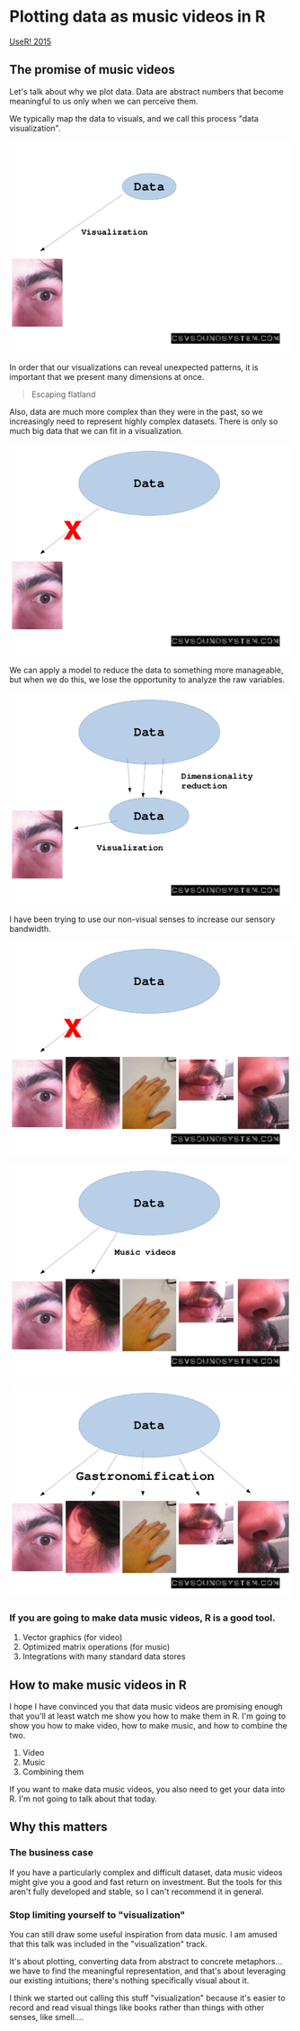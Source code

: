 # Plotting data as music videos in R
[UseR! 2015](http://user2015.math.aau.dk/contributed_talks#61)

## The promise of music videos
Let's talk about why we plot data. Data are abstract numbers that
become meaningful to us only when we can perceive them.

We typically map the data to visuals, and we call this process
"data visualization".

![](../data-visualization-needs-to-die/chart-1.png)

In order that our visualizations can reveal unexpected patterns,
it is important that we present many dimensions at once.

> Escaping flatland

Also, data are much more complex than they were in the past, so we
increasingly need to represent highly complex datasets. There is only
so much big data that we can fit in a visualization.

![](../data-visualization-needs-to-die/chart-2.png)

We can apply a model to reduce the data to something more manageable,
but when we do this, we lose the opportunity to analyze the raw variables.

![](../data-visualization-needs-to-die/chart-3.png)

I have been trying to use our non-visual senses to increase our sensory
bandwidth.

![](../data-visualization-needs-to-die/chart-4.png)

![](../data-visualization-needs-to-die/chart-5.png)

![](../data-visualization-needs-to-die/chart-6.png)


### If you are going to make data music videos, R is a good tool.

1. Vector graphics (for video)
2. Optimized matrix operations (for music)
3. Integrations with many standard data stores

## How to make music videos in R
I hope I have convinced you that data music videos are promising
enough that you'll at least watch me show you how to make them in R.
I'm going to show you how to make video, how to make music, and how
to combine the two.

1. Video
2. Music
3. Combining them

If you want to make data music videos, you also need to get your data
into R. I'm not going to talk about that today.


## Why this matters

### The business case
If you have a particularly complex and difficult dataset, data music
videos might give you a good and fast return on investment.
But the tools for this aren't fully developed and stable, so I can't
recommend it in general.

### Stop limiting yourself to "visualization"
You can still draw some useful inspiration from data music.
I am amused that this talk was included in the "visualization" track.

It's about plotting, converting data from abstract to concrete
metaphors...
we have to find the meaningful representation, and that's about
leveraging our existing intuitions; there's nothing specifically
visual about it.

I think we started out calling this stuff "visualization" because
it's easier to record and read visual things like books rather than
things with other senses, like smell....

### 

